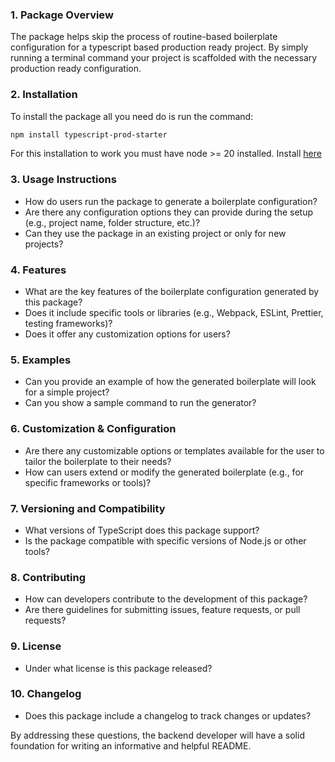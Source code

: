 
### 1. **Package Overview**
   The package helps skip the process of routine-based boilerplate configuration for a typescript based production ready project.
   By simply running a terminal command your project is scaffolded with the necessary production ready configuration.

### 2. **Installation**
   To install the package all you need do is run the command:
   ```sh 
   npm install typescript-prod-starter
   ```
   For this installation to work you must have node >= 20 installed. Install [here](https://nodejs.org/en)

### 3. **Usage Instructions**
   - How do users run the package to generate a boilerplate configuration?
   - Are there any configuration options they can provide during the setup (e.g., project name, folder structure, etc.)?
   - Can they use the package in an existing project or only for new projects?

### 4. **Features**
   - What are the key features of the boilerplate configuration generated by this package? 
   - Does it include specific tools or libraries (e.g., Webpack, ESLint, Prettier, testing frameworks)?
   - Does it offer any customization options for users?

### 5. **Examples**
   - Can you provide an example of how the generated boilerplate will look for a simple project?
   - Can you show a sample command to run the generator?

### 6. **Customization & Configuration**
   - Are there any customizable options or templates available for the user to tailor the boilerplate to their needs?
   - How can users extend or modify the generated boilerplate (e.g., for specific frameworks or tools)?

### 7. **Versioning and Compatibility**
   - What versions of TypeScript does this package support?
   - Is the package compatible with specific versions of Node.js or other tools?

### 8. **Contributing**
   - How can developers contribute to the development of this package?
   - Are there guidelines for submitting issues, feature requests, or pull requests?

### 9. **License**
   - Under what license is this package released?
   
### 10. **Changelog**
   - Does this package include a changelog to track changes or updates?

By addressing these questions, the backend developer will have a solid foundation for writing an informative and helpful README.